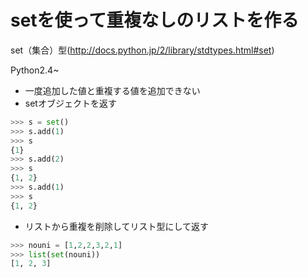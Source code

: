 # setを使って重複なしのリストを作る
set（集合）型(http://docs.python.jp/2/library/stdtypes.html#set)

Python2.4~

- 一度追加した値と重複する値を追加できない
- setオブジェクトを返す

```python
>>> s = set()
>>> s.add(1)
>>> s
{1}
>>> s.add(2)
>>> s
{1, 2}
>>> s.add(1)
>>> s
{1, 2}
```

- リストから重複を削除してリスト型にして返す

```python
>>> nouni = [1,2,2,3,2,1]
>>> list(set(nouni))
[1, 2, 3]
```